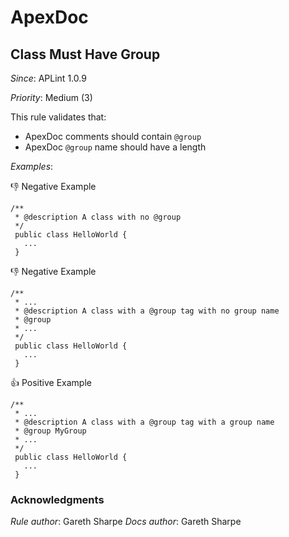 <!DOCTYPE html>
  <html lang="en">
  <body>

<div>

# ApexDoc

## Class Must Have Group

*Since*: APLint 1.0.9

*Priority*: Medium (3)

This rule validates that:

- ApexDoc comments should contain `@group`
- ApexDoc `@group` name should have a length

*Examples*:

:thumbsdown: Negative Example
```
/**
 * @description A class with no @group
 */
 public class HelloWorld {
   ...
 }
```

:thumbsdown: Negative Example
```
/**
 * ...
 * @description A class with a @group tag with no group name
 * @group
 * ...
 */
 public class HelloWorld {
   ...
 }
```

:thumbsup: Positive Example
```
/**
 * ...
 * @description A class with a @group tag with a group name
 * @group MyGroup
 * ...
 */
 public class HelloWorld {
   ...
 }
```

### Acknowledgments

*Rule author*: Gareth Sharpe
*Docs author*: Gareth Sharpe

  </div>
  </body>
</html>